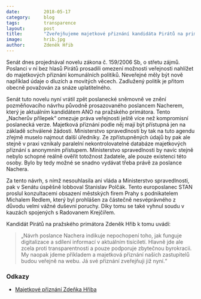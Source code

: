 ```yaml
---
date:         2018-05-17
category:     blog
tags:         transparence
layout:       post
title:        "Zveřejňujeme majetkové přiznání kandidáta Pirátů na primátora hl. m. Prahy" 
image:        hrib.jpg
author:       Zdeněk Hřib
---
```


Senát dnes projednával novelu zákona č. 159/2006 Sb, o střetu zájmů. Poslanci v ní bez hlasů Pirátů prosadili omezení možnosti veřejnosti nahlížet do majetkových přiznání komunálních politiků. Neveřejné měly být nově například údaje o dluzích a movitých věcech. Zadlužený politik je přitom obecně považován za snáze uplatitelného.

Senát tuto novelu nyní vrátil zpět poslanecké sněmovně ve znění pozměňovacího návrhu původně prosazovaného poslancem Nacherem, který je aktuálním kandidátem ANO na pražského primátora. Tento „Nacherův přílepek“ omezuje práva veřejnosti ještě více než kompromisní poslanecká verze. Majetková přiznání podle něj mají být přístupná jen na základě schválené žádosti. Ministerstvo spravedlnosti by tak na tuto agendu zřejmě muselo najmout další úředníky. Ze zpřístupněných údajů by pak ale stejně v praxi vznikaly paralelní nekontrolovatelné databáze majetkových přiznání s anonymním přístupem. Ministerstvo spravedlnosti by navíc stejně nebylo schopné reálně ověřit totožnost žadatele, ale pouze existenci této osoby. Bylo by tedy možné se snadno vydávat třeba právě za poslance Nachera.

Za tento návrh, s nímž nesouhlasila ani vláda a Ministerstvo spravedlnosti, pak v Senátu úspěšně lobboval Stanislav Polčák. Tento europoslanec STAN proslul konzultacemi obsazení městských firem Prahy s podnikatelem Michalem Redlem, který byl prohlášen za částečně nesvéprávného z důvodu velmi vážné duševní poruchy. Díky tomu se také vyhnul soudu v kauzách spojených s Radovanem Krejčířem.

Kandidát Pirátů na pražského primátora Zdeněk Hřib k tomu uvádí: 

> „Návrh poslance Nachera indikuje nepochopení toho, jak funguje digitalizace a sdílení informací v aktuálním tisíciletí. Hlavně jde ale zcela proti transparentnosti a pouze podporuje zbytečnou byrokracii. My naopak jdeme příkladem a majetková přiznání našich zastupitelů budou veřejně na webu. Já své přiznání zveřejňuji již nyní.“

### Odkazy

* [Majetkové přiznání Zdeňka Hřiba](/assets/pdf/priznani-hrib.pdf)

